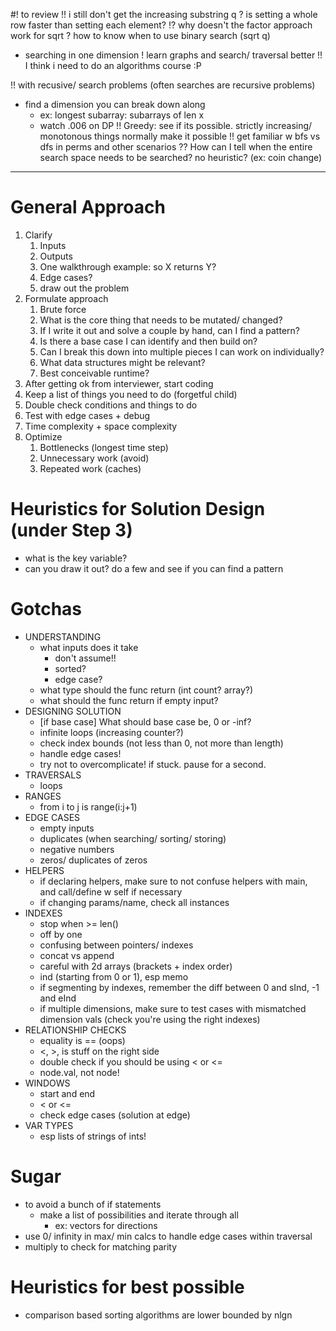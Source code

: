 #! to review
!! i still don't get the increasing substring q
? is setting a whole row faster than setting each element?
!? why doesn't the factor approach work for sqrt
? how to know when to use binary search (sqrt q)
  - searching in one dimension
! learn graphs and search/ traversal better
!! I think i need to do an algorithms course :P

!! with recusive/ search problems (often searches are recursive problems)
- find a dimension you can break down along
  - ex: longest subarray: subarrays of len x
  - watch .006 on DP
!! Greedy: see if its possible. strictly increasing/ monotonous things normally make it possible
!! get familiar w bfs vs dfs in perms and other scenarios
?? How can I tell when the entire search space needs to be searched? no heuristic? (ex: coin change)
______

# General Approach
1. Clarify
    1. Inputs
    2. Outputs
    3. One walkthrough example: so X returns Y?
    4. Edge cases?
    5. draw out the problem
3. Formulate approach
    1. Brute force
    2. What is the core thing that needs to be mutated/ changed?
    3. If I write it out and solve a couple by hand, can I find a pattern?
    4. Is there a base case I can identify and then build on?
    5. Can I break this down into multiple pieces I can work on individually?
    6. What data structures might be relevant?
    7. Best conceivable runtime?
4. After getting ok from interviewer, start coding
  1. Keep a list of things you need to do (forgetful child)
  2. Double check conditions and things to do
5. Test with edge cases + debug
6. Time complexity + space complexity
7. Optimize
    1. Bottlenecks (longest time step)
    2. Unnecessary work (avoid)
    3. Repeated work (caches)

# Heuristics for Solution Design (under Step 3)
- what is the key variable?
- can you draw it out? do a few and see if you can find a pattern

# Gotchas
- UNDERSTANDING
  - what inputs does it take
    - don't assume!!
    - sorted?
    - edge case?
  - what type should the func return (int count? array?)
  - what should the func return if empty input?
- DESIGNING SOLUTION
  - [if base case] What should base case be, 0 or -inf?
  - infinite loops (increasing counter?)
  - check index bounds (not less than 0, not more than length)
  - handle edge cases!
  - try not to overcomplicate! if stuck. pause for a second.
- TRAVERSALS
  - loops
- RANGES
  - from i to j is range(i:j+1)
- EDGE CASES
  - empty inputs
  - duplicates (when searching/ sorting/ storing)
  - negative numbers
  - zeros/ duplicates of zeros
- HELPERS
  - if declaring helpers, make sure to not confuse helpers with main, and call/define w self if necessary
  - if changing params/name, check all instances
- INDEXES
    - stop when >= len()
    - off by one
    - confusing between pointers/ indexes
    - concat vs append
    - careful with 2d arrays (brackets + index order)
    - ind (starting from 0 or 1), esp memo
    - if segmenting by indexes, remember the diff between 0 and sInd, -1 and eInd
    - if multiple dimensions, make sure to test cases with mismatched dimension vals (check you're using the right indexes)
- RELATIONSHIP CHECKS
    - equality is == (oops)
    - <, >, is stuff on the right side
    - double check if you should be using < or <=
  - node.val, not node!
- WINDOWS
  - start and end
  - < or <=
  - check edge cases (solution at edge)
- VAR TYPES
  - esp lists of strings of ints!

# Sugar
- to avoid a bunch of if statements
  - make a list of possibilities and iterate through all
    - ex: vectors for directions
- use 0/ infinity in max/ min calcs to handle edge cases within traversal
- multiply to check for matching parity

# Heuristics for best possible
- comparison based sorting algorithms are lower bounded by nlgn
